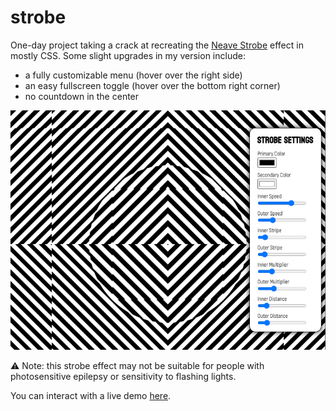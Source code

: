 # strobe

One-day project taking a crack at recreating the [Neave Strobe](https://strobe.cool/) effect in mostly CSS. Some slight upgrades in my version include:

- a fully customizable menu (hover over the right side)
- an easy fullscreen toggle (hover over the bottom right corner)
- no countdown in the center

![Screenshot of Strobe with menu](./strobe.png "Strobe Screenshot")

⚠ Note: this strobe effect may not be suitable for people with photosensitive epilepsy or sensitivity to flashing lights.

You can interact with a live demo [here](https://htmlpreview.github.io/?https://github.com/chris-p-schneider/strobe/blob/main/strobe.html).